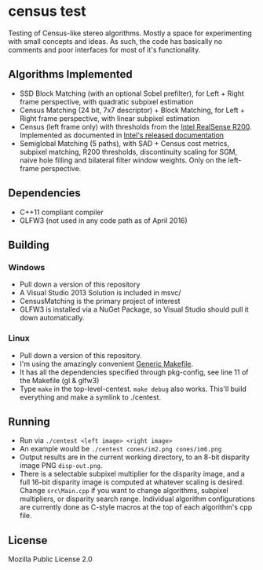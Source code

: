 # census test
Testing of Census-like stereo algorithms. Mostly a space for experimenting with small concepts and ideas. 
As such, the code has basically no comments and poor interfaces for most of it's functionality.

## Algorithms Implemented
* SSD Block Matching (with an optional Sobel prefilter), for Left + Right frame perspective, with quadratic subpixel estimation
* Census Matching (24 bit, 7x7 descriptor) + Block Matching, for Left + Right frame perspective, with linear subpixel estimation
* Census (left frame only) with thresholds from the [Intel RealSense R200](https://github.com/IntelRealSense/librealsense/blob/master/include/librealsense/rsutil.h). Implemented as documented in [Intel's released documentation](https://github.com/PercATI/RealSense_ROS/blob/master/r200_install/Include/DSAPI/DSAPITypes.h)
* Semiglobal Matching (5 paths), with SAD + Census cost metrics, subpixel matching, R200 thresholds, discontinuity scaling for SGM, naive hole filling and bilateral filter window weights. Only on the left-frame perspective.

## Dependencies
* C++11 compliant compiler
* GLFW3 (not used in any code path as of April 2016)

## Building
### Windows
* Pull down a version of this repository
* A Visual Studio 2013 Solution is included in msvc/
* CensusMatching is the primary project of interest
* GLFW3 is installed via a NuGet Package, so Visual Studio should pull it down automatically. 

### Linux
* Pull down a version of this repository.
* I'm using the amazingly convenient [Generic Makefile](https://github.com/mbcrawfo/GenericMakefile).
* It has all the dependencies specified through pkg-config, see line 11 of the Makefile (gl & glfw3) 
* Type `make` in the top-level-centest. `make debug` also works. This'll build everything and make a symlink to ./centest.

## Running
* Run via `./centest <left image> <right image>`
* An example would be `./centest cones/im2.png cones/im6.png`
* Output results are in the current working directory, to an 8-bit disparity image PNG `disp-out.png`. 
* There is a selectable subpixel multiplier for the disparity image, and a full 16-bit disparity image is computed at whatever scaling is desired. Change `src\Main.cpp` if you want to change algorithms, subpixel multipliers, or disparity search range. Individual algorithm configurations are currently done as C-style macros at the top of each algorithm's cpp file. 

## License
Mozilla Public License 2.0
